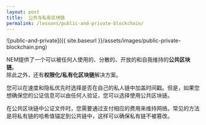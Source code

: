 ```yaml
---
layout: post
title:  公共与私有区块链
permalink: /lessons/public-and-private-blockchain/
---
```


![public-and-private]({{ site.baseurl }}/assets/images/public-private-blockchain.png)

NEM提供了一个可以被任何人使用的、分散的、开放的和自我维持的**公共区块链**。  
除此之外，还有**权限化/私有化区块链**解决方案。

您可以在速度和隐私优先时选择是否在自己的私人链中加盖时间戳。但是，如果您想确保您的公证信息可以由任何人验证，您可以选择使用公共区块链。

在公共区块链中公证文件时，您需要通过支付相应的费用来维持网络。常见的方法是将私有链的哈希值锚定到公共链中，这样可以确保私有链不被篡改。
